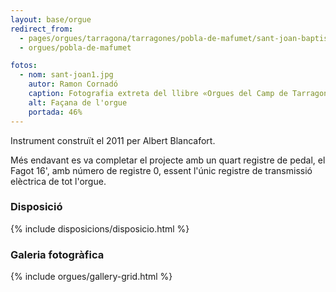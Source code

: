 ```yaml
---
layout: base/orgue
redirect_from:
  - pages/orgues/tarragona/tarragones/pobla-de-mafumet/sant-joan-baptista
  - orgues/pobla-de-mafumet

fotos:
  - nom: sant-joan1.jpg
    autor: Ramon Cornadó
    caption: Fotografia extreta del llibre «Orgues del Camp de Tarragona i les Terres de l'Ebre»
    alt: Façana de l'orgue
    portada: 46%
---
```


Instrument construït el 2011 per Albert Blancafort.

Més endavant es va completar el projecte amb un quart registre de pedal, el Fagot 16', amb número de registre 0,
essent l'únic registre de transmissió elèctrica de tot l'orgue.

### Disposició

{% include disposicions/disposicio.html %}

### Galeria fotogràfica

{% include orgues/gallery-grid.html %}
